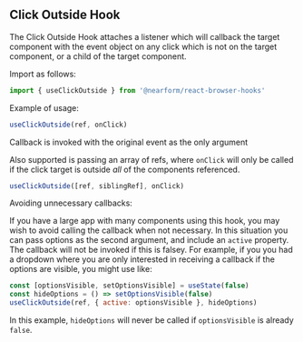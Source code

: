 ## Click Outside Hook

The Click Outside Hook attaches a listener which will callback the target component with the event object on any click which is not on the target component, or a child of the target component.

Import as follows:

```javascript
import { useClickOutside } from '@nearform/react-browser-hooks'
```

Example of usage:

```javascript
useClickOutside(ref, onClick)
```

Callback is invoked with the original event as the only argument

Also supported is passing an array of refs, where `onClick` will only be called if the click target is outside _all_ of the components referenced.

```javascript
useClickOutside([ref, siblingRef], onClick)
```

Avoiding unnecessary callbacks:

If you have a large app with many components using this hook, you may wish to avoid calling the callback when not necessary. In this situation you can pass options as the second argument, and include an `active` property. The callback will not be invoked if this is falsey. For example, if you you had a dropdown where you are only interested in receiving a callback if the options are visible, you might use like:

```javascript
const [optionsVisible, setOptionsVisible] = useState(false)
const hideOptions = () => setOptionsVisible(false)
useClickOutside(ref, { active: optionsVisible }, hideOptions)
```

In this example, `hideOptions` will never be called if `optionsVisible` is already `false`.
